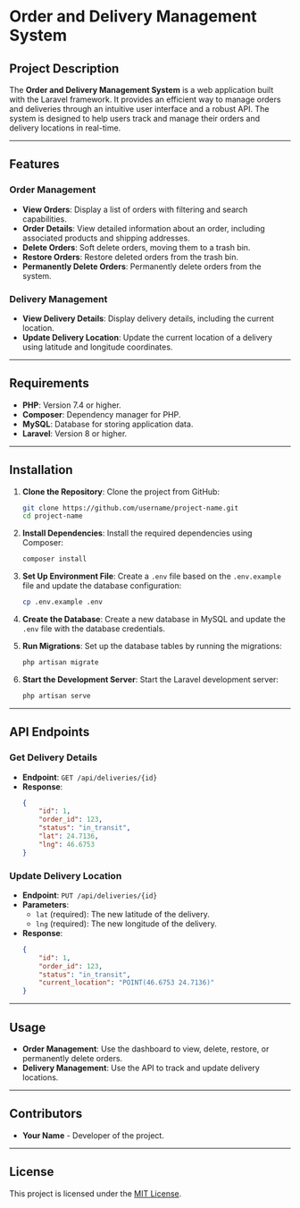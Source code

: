 # Order and Delivery Management System

## Project Description

The **Order and Delivery Management System** is a web application built with the Laravel framework. It provides an efficient way to manage orders and deliveries through an intuitive user interface and a robust API. The system is designed to help users track and manage their orders and delivery locations in real-time.

---

## Features

### Order Management
- **View Orders**: Display a list of orders with filtering and search capabilities.
- **Order Details**: View detailed information about an order, including associated products and shipping addresses.
- **Delete Orders**: Soft delete orders, moving them to a trash bin.
- **Restore Orders**: Restore deleted orders from the trash bin.
- **Permanently Delete Orders**: Permanently delete orders from the system.

### Delivery Management
- **View Delivery Details**: Display delivery details, including the current location.
- **Update Delivery Location**: Update the current location of a delivery using latitude and longitude coordinates.

---

## Requirements

- **PHP**: Version 7.4 or higher.
- **Composer**: Dependency manager for PHP.
- **MySQL**: Database for storing application data.
- **Laravel**: Version 8 or higher.

---

## Installation

1. **Clone the Repository**:
    Clone the project from GitHub:
    ```bash
    git clone https://github.com/username/project-name.git
    cd project-name
    ```

2. **Install Dependencies**:
    Install the required dependencies using Composer:
    ```bash
    composer install
    ```

3. **Set Up Environment File**:
    Create a `.env` file based on the `.env.example` file and update the database configuration:
    ```bash
    cp .env.example .env
    ```

4. **Create the Database**:
    Create a new database in MySQL and update the `.env` file with the database credentials.

5. **Run Migrations**:
    Set up the database tables by running the migrations:
    ```bash
    php artisan migrate
    ```

6. **Start the Development Server**:
    Start the Laravel development server:
    ```bash
    php artisan serve
    ```

---

## API Endpoints

### Get Delivery Details
- **Endpoint**: `GET /api/deliveries/{id}`
- **Response**:
    ```json
    {
        "id": 1,
        "order_id": 123,
        "status": "in_transit",
        "lat": 24.7136,
        "lng": 46.6753
    }
    ```

### Update Delivery Location
- **Endpoint**: `PUT /api/deliveries/{id}`
- **Parameters**:
    - `lat` (required): The new latitude of the delivery.
    - `lng` (required): The new longitude of the delivery.
- **Response**:
    ```json
    {
        "id": 1,
        "order_id": 123,
        "status": "in_transit",
        "current_location": "POINT(46.6753 24.7136)"
    }
    ```

---

## Usage

- **Order Management**: Use the dashboard to view, delete, restore, or permanently delete orders.
- **Delivery Management**: Use the API to track and update delivery locations.

---

## Contributors

- **Your Name** - Developer of the project.

---

## License

This project is licensed under the [MIT License](LICENSE).
